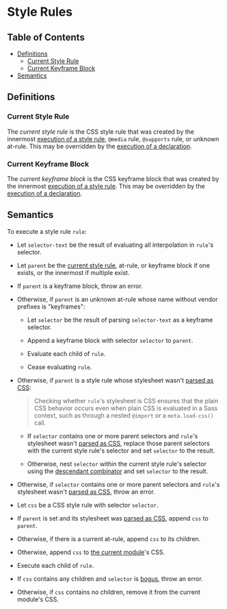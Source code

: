 # Style Rules

## Table of Contents

* [Definitions](#definitions)
  * [Current Style Rule](#current-style-rule)
  * [Current Keyframe Block](#current-keyframe-block)
* [Semantics](#semantics)

## Definitions

### Current Style Rule

The *current style rule* is the CSS style rule that was created by the innermost
[execution of a style rule](#semantics), `@media` rule, `@supports` rule, or
unknown at-rule. This may be overridden by the [execution of a declaration].

[execution of a declaration]: declarations.md#semantics

### Current Keyframe Block

The *current keyframe block* is the CSS keyframe block that was created by the
innermost [execution of a style rule](#semantics). This may be overridden by the
[execution of a declaration].

## Semantics

To execute a style rule `rule`:

* Let `selector-text` be the result of evaluating all interpolation in `rule`'s
  selector.

* Let `parent` be the [current style rule], at-rule, or keyframe block if one
  exists, or the innermost if multiple exist.

  [current style rule]: #current-style-rule

* If `parent` is a keyframe block, throw an error.

* Otherwise, if `parent` is an unknown at-rule whose name without vendor
  prefixes is "keyframes":

  * Let `selector` be the result of parsing `selector-text` as a keyframe
    selector.

  * Append a keyframe block with selector `selector` to `parent`.

  * Evaluate each child of `rule`.

  * Cease evaluating `rule`.

* Otherwise, if `parent` is a style rule whose stylesheet wasn't [parsed as
  CSS]:

  [parsed as CSS]: syntax.md#parsing-text-as-css

  > Checking whether `rule`'s stylesheet is CSS ensures that the plain CSS
  > behavior occurs even when plain CSS is evaluated in a Sass context, such as
  > through a nested `@import` or a `meta.load-css()` call.

  * If `selector` contains one or more parent selectors and `rule`'s stylesheet
    wasn't [parsed as CSS], replace those parent selectors with the current
    style rule's selector and set `selector` to the result.

  * Otherwise, nest `selector` within the current style rule's selector using
    the [descendant combinator] and set `selector` to the result.

  [descendant combinator]: https://www.w3.org/TR/selectors-3/#descendant-combinators

* Otherwise, if `selector` contains one or more parent selectors and `rule`'s
  stylesheet wasn't [parsed as CSS], throw an error.

* Let `css` be a CSS style rule with selector `selector`.

* If `parent` is set and its stylesheet was [parsed as CSS], append `css` to
  `parent`.

* Otherwise, if there is a current at-rule, append `css` to its children.

* Otherwise, append `css` to [the current module]'s CSS.

  [the current module]: spec.md#current-module

* Execute each child of `rule`.

* If `css` contains any children and `selector` is [bogus], throw an error.

  [bogus]: selectors.md#bogus-selector

* Otherwise, if `css` contains no children, remove it from the current module's
  CSS.
